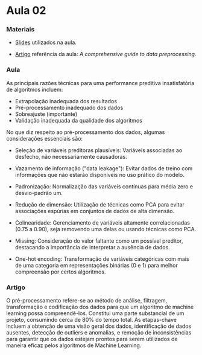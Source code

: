 # Aula 02

### **Materiais**

* [Slides](https://edisciplinas.usp.br/pluginfile.php/7956028/mod_resource/content/1/Aula%202.pdf) utilizados na aula.

* [Artigo](https://neptune.ai/blog/data-preprocessing-guide) referência da aula: *A comprehensive guide to data preprocessing*.

### **Aula**

As principais razões técnicas para uma performance preditiva insatisfatória de algoritmos incluem:

* Extrapolação inadequada dos resultados
* Pré-processamento inadequado dos dados
* Sobreajuste (importante)
* Validação inadequada da qualidade dos algoritmos

No que diz respeito ao pré-processamento dos dados, algumas considerações essenciais são:

* Seleção de variáveis preditoras plausíveis: Variáveis associadas ao desfecho, não necessariamente causadoras.

* Vazamento de informação ("data leakage"): Evitar dados de treino com informações que não estarão disponíveis no uso prático do modelo.

* Padronização: Normalização das variáveis contínuas para média zero e desvio-padrão um.

* Redução de dimensão: Utilização de técnicas como PCA para evitar associações espúrias em conjuntos de dados de alta dimensão.

* Colinearidade: Gerenciamento de variáveis altamente correlacionadas (0.75 a 0.90), seja removendo uma delas ou usando técnicas como PCA.

* Missing: Consideração do valor faltante como um possível preditor, destacando a importância de interpretar a ausência de dados.

* One-hot encoding: Transformação de variáveis categóricas com mais de uma categoria em representações binárias (0 e 1) para melhor compreensão por certos algoritmos.


### **Artigo**

O pré-processamento refere-se ao método de análise, filtragem, transformação e codificação dos dados para que um algoritmo de machine learning possa compreendê-los. Constitui uma parte substancial de um projeto, consumindo cerca de 80% do tempo total. As etapas-chave incluem a obtenção de uma visão geral dos dados, identificação de dados ausentes, detecção de outliers e anomalias, e remoção de inconsistências para garantir que os dados estejam prontos para serem utilizados de maneira eficaz pelos algoritmos de Machine Learning.

